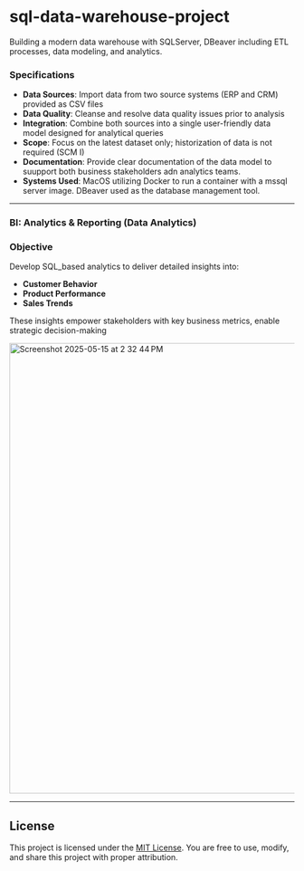 # sql-data-warehouse-project
Building a modern data warehouse with SQLServer, DBeaver including ETL processes, data modeling, and analytics.

### Specifications
- **Data Sources**: Import data from two source systems (ERP and CRM) provided as CSV files
- **Data Quality**: Cleanse and resolve data quality issues prior to analysis
- **Integration**: Combine both sources into a single user-friendly data model designed for analytical queries
- **Scope**: Focus on the latest dataset only; historization of data is not required (SCM I)
- **Documentation**: Provide clear documentation of the data model to suupport both business stakeholders adn analytics teams.
- **Systems Used**: MacOS utilizing Docker to run a container with a mssql server image. DBeaver used as the database management tool. 

---

### BI: Analytics & Reporting (Data Analytics)

### Objective
Develop SQL_based analytics to deliver detailed insights into:
- **Customer Behavior**
- **Product Performance**
- **Sales Trends**

These insights empower stakeholders with key business metrics, enable strategic decision-making 

<img width="796" alt="Screenshot 2025-05-15 at 2 32 44 PM" src="https://github.com/user-attachments/assets/4b00be57-c324-45a3-a364-9a29131da4f0" />



---

## License
This project is licensed under the [MIT License](LICENSE). You are free to use, modify, and share this project with proper attribution. 
